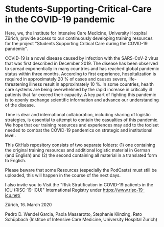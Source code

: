 # Students-Supporting-Critical-Care in the COVID-19 pandemic


Here, we, the Institute for Intensive Care Medicine, University Hospital Zürich, provide access to our continuously developing 
training resources for the project "Students Supporting Critical Care during the COVID-19 pandemic".

COVID-19 is a novel disease caused by infection with the SARS-CoV-2 virus that was first described in December 2019. The disease has been observed to spread exponentially in many countries and has reached global pandemic status within three months. According to first experience, hospitalization is required in approximately 20 % of cases and causes severe, life-threatening illness result in approximately 10 %. In some countries, health care systems are being overwhelmed by the rapid increase in critically ill patients that far exceed their capacity. A key part of fighting this pandemic is to openly exchange scientific information and advance our understanding of the disease.

Time is dear and international collaboration, including sharing of logistic strategies, is essential to attempt to contain the casualties of this pandemic. We hope that our training resources and experiences may add to the toolset needed to combat the COVID-19 pandemics on strategic and institutional level.

This GitHub repository consists of two separate folders: (1) one containing the original training resources and additional logistic material in German (and English) and (2) the second containing all material in a translated form to English.

Please beware that some Resources (especially the PodCasts) must still be uploaded, this will happen in the course of the next days.

I also invite you to Visit the "RIsk Stratification in COVID-19 patients in the ICU (RISC-19-ICU)" International Registry under https://www.risc-19-icu.net/



Zürich, 16. March 2020

Pedro D. Wendel Garcia, Paola Massarotto, Stephanie Klinzing, Reto Schüpbach
(Institue of Intensive Care Medicine, University Hospital Zurich)

